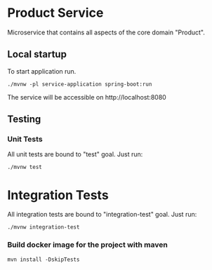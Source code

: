 # Product Service
Microservice that contains all aspects of the core domain "Product".

## Local startup
To start application run.
```
./mvnw -pl service-application spring-boot:run
```
The service will be accessible on http://localhost:8080

## Testing
### Unit Tests
All unit tests are bound to "test" goal. Just run:
```
./mvnw test
```
# Integration Tests
All integration tests are bound to "integration-test" goal. Just run:
```
./mvnw integration-test
```

### Build docker image for the project with maven
```
mvn install -DskipTests
```
